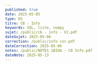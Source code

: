 ```yaml
---
published: true
date: 2025-05-05
type: DS
titre: CB - Info
keywords: SQL, liste, numpy
sujet: /public/cb - info - V2.pdf
dateSujet: 2025-05-06
correction: /public/info cor.pdf
dateCorrection: 2025-05-06
notes: /public/NOTES 1BIOA - CB Info.pdf
dateNote: 2025-05-13
---
```

